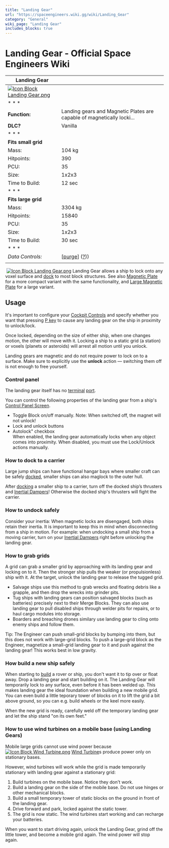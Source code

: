 ```yaml
---
title: "Landing Gear"
url: "https://spaceengineers.wiki.gg/wiki/Landing_Gear"
category: "General"
wiki_page: "Landing Gear"
includes_blocks: true
---
```


# Landing Gear - Official Space Engineers Wiki

| Landing Gear |     |
| --- | --- |
| [![Icon Block Landing Gear.png](https://spaceengineers.wiki.gg/images/Icon_Block_Landing_Gear.png?d381be)](https://spaceengineers.wiki.gg/wiki/File:Icon_Block_Landing_Gear.png) |     |
| * * * |     |
| **Function:** | Landing gears and Magnetic Plates are capable of magnetically locki... |
| **DLC?** | Vanilla |
| * * * |     |
| **Fits small grid** |     |
| Mass: | 104 kg |
| Hitpoints: | 390 |
| PCU: | 35  |
| Size: | 1x2x3 |
| Time to Build: | 12 sec |
| * * * |     |
| **Fits large grid** |     |
| Mass: | 3304 kg |
| Hitpoints: | 15840 |
| PCU: | 35  |
| Size: | 1x2x3 |
| Time to Build: | 30 sec |
| * * * |     |
| _Data Controls:_ | \[[purge](https://spaceengineers.wiki.gg/wiki/Landing_Gear?action=purge)\] ([?](https://spaceengineers.wiki.gg/wiki/Template:Info_Block))) |
|     |     |

 [![Icon Block Landing Gear.png](https://spaceengineers.wiki.gg/images/thumb/Icon_Block_Landing_Gear.png/21px-Icon_Block_Landing_Gear.png?d381be)](https://spaceengineers.wiki.gg/wiki/Landing_Gear "Landing Gear") Landing Gear allows a ship to lock onto any voxel surface and [dock](https://spaceengineers.wiki.gg/wiki/Docking "Docking") to most block structures. See also [Magnetic Plate](https://spaceengineers.wiki.gg/wiki/Magnetic_Plate "Magnetic Plate") for a more compact variant with the same functionality, and [Large Magnetic Plate](https://spaceengineers.wiki.gg/wiki/Large_Magnetic_Plate "Large Magnetic Plate") for a large variant.

## Usage

It's important to configure your [Cockpit Controls](https://spaceengineers.wiki.gg/wiki/Cockpit_Controls "Cockpit Controls") and specify whether you want that pressing [P key](https://spaceengineers.wiki.gg/wiki/Key_Bindings "Key Bindings") to cause any landing gear on the ship in proximity to unlock/lock.

Once locked, depending on the size of either ship, when one changes motion, the other will move with it. Locking a ship to a static grid (a station) or voxels (planets or asteroids) will arrest all motion until you unlock.

Landing gears are magnetic and do not require power to lock on to a surface. Make sure to explicitly use the **unlock** action — switching them off is not enough to free yourself.

### Control panel

The landing gear itself has no [terminal](https://spaceengineers.wiki.gg/wiki/Terminal "Terminal") [port](https://spaceengineers.wiki.gg/wiki/Port "Port").

You can control the following properties of the landing gear from a ship's [Control Panel Screen](https://spaceengineers.wiki.gg/wiki/Control_Panel_Screen "Control Panel Screen").

*   Toggle Block on/off manually. Note: When switched off, the magnet will not unlock!
*   Lock and unlock buttons
*   Autolock" checkbox  
    When enabled, the landing gear automatically locks when any object comes into proximity. When disabled, you must use the Lock/Unlock actions manually.

### How to dock to a carrier

Large jump ships can have functional hangar bays where smaller craft can be safely [docked](https://spaceengineers.wiki.gg/wiki/Docking "Docking"), smaller ships can also maglock to the outer hull.

After [docking](https://spaceengineers.wiki.gg/wiki/Docking "Docking") a smaller ship to a carrier, turn off the docked ship’s thrusters and [Inertial Dampers](https://spaceengineers.wiki.gg/wiki/Inertial_Dampers "Inertial Dampers")! Otherwise the docked ship's thrusters will fight the carrier.

### How to undock safely

Consider your inertia: When magnetic locks are disengaged, both ships retain their inertia. It is important to keep this in mind when disconnecting from a ship in motion. For example: when undocking a small ship from a moving carrier, turn on your [Inertial Dampers](https://spaceengineers.wiki.gg/wiki/Inertial_Dampers "Inertial Dampers") right before unlocking the landing gear.

### How to grab grids

A grid can grab a smaller grid by approaching with its landing gear and locking on to it. Then the stronger ship pulls the weaker (or propulsionless) ship with it. At the target, unlock the landing gear to release the tugged grid.

*   Salvage ships use this method to grab wrecks and floating debris like a grapple, and then drop the wrecks into grinder pits.
*   Tug ships with landing gears can position salvaged blocks (such as batteries) precisely next to their Merge Blocks. They can also use landing gear to pull disabled ships through welder pits for repairs, or to haul cargo modules into storage.
*   Boarders and breaching drones similary use landing gear to cling onto enemy ships and follow them.

Tip: The Engineer can push small-grid blocks by bumping into them, but this does not work with large-grid blocks. To push a large-grid block as the Engineer, magnetize a small-grid landing gear to it and push against the landing gear! This works best in low gravity.

### How build a new ship safely

When starting to [build](https://spaceengineers.wiki.gg/wiki/Building "Building") a rover or ship, you don't want it to tip over or float away. Drop a landing gear and start building on it. The Landing Gear will temporarily lock to any surface, even before it has been welded up. This makes landing gear the ideal foundation when building a new mobile grid. You can even build a little teporary tower of blocks on it to lift the grid a bit above ground, so you can e.g. build wheels or the keel more easily.

When the new grid is ready, carefully weld off the temporary landing gear and let the ship stand "on its own feet."

### How to use wind turbines on a mobile base (using Landing Gears)

Mobile large grids cannot use wind power because  [![Icon Block Wind Turbine.png](https://spaceengineers.wiki.gg/images/thumb/Icon_Block_Wind_Turbine.png/21px-Icon_Block_Wind_Turbine.png?e3c447)](https://spaceengineers.wiki.gg/wiki/Wind_Turbine "Wind Turbine") [Wind Turbine](https://spaceengineers.wiki.gg/wiki/Wind_Turbine "Wind Turbine")s produce power only on stationary bases.

However, wind turbines will work while the grid is made temporarily stationary with landing gear against a stationary grid:

1.  Build turbines on the mobile base. Notice they don't work.
2.  Build a landing gear on the side of the mobile base. Do not use hinges or other mechanical blocks.
3.  Build a small temporary tower of static blocks on the ground in front of the landing gear.
4.  Drive forward and park, locked against the static tower.
5.  The grid is now static. The wind turbines start working and can recharge your batteries.

When you want to start driving again, unlock the Landing Gear, grind off the little tower, and become a mobile grid again. The wind power will stop again.
